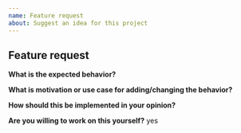 ```yaml
---
name: Feature request
about: Suggest an idea for this project
---
```


<!-- Please don't delete this template or we'll close your issue -->

## Feature request

<!-- Issues which contain questions or support requests will be closed. -->
<!-- Before creating an issue please make sure you are using the latest version of webpack. -->
<!-- Check if this feature need to be implemented in a plugin or loader instead -->
<!-- If yes: file the issue on the plugin/loader repo -->
<!-- Features related to the development server should be filed on this repo instead -->

**What is the expected behavior?**

**What is motivation or use case for adding/changing the behavior?**

**How should this be implemented in your opinion?**

**Are you willing to work on this yourself?**
yes
